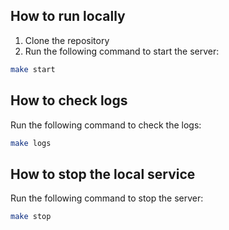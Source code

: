 ## How to run locally

1. Clone the repository
2. Run the following command to start the server:
```bash
make start
```

## How to check logs

Run the following command to check the logs:
```bash
make logs
```

## How to stop the local service

Run the following command to stop the server:
```bash
make stop
```
